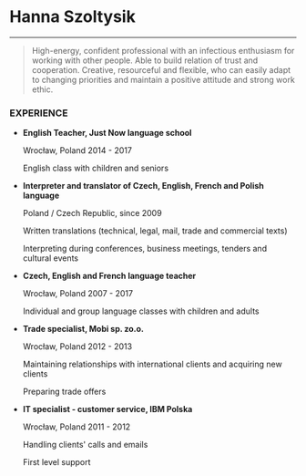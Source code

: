 # Hanna Szoltysik
---
> High-energy, confident professional with an infectious enthusiasm for working with other people. Able to build relation of trust and cooperation. Creative, resourceful and flexible, who can easily adapt to changing priorities and maintain a positive attitude and strong work ethic.


### EXPERIENCE
* **English Teacher, Just Now language school**
    
    Wrocław, Poland 2014 - 2017

    English class with children and seniors

* **Interpreter and translator of Czech, English, French and Polish language**

    Poland / Czech Republic, since 2009 

    Written translations (technical, legal, mail, trade and commercial texts)

    Interpreting during conferences, business meetings, tenders and cultural events

* **Czech, English and French language teacher**
    
    Wrocław, Poland 2007 - 2017
    
    Individual and group language classes with children and adults

* **Trade specialist, Mobi sp. zo.o.**
    
    Wrocław, Poland 2012 - 2013
    
    Maintaining relationships with international clients and acquiring  new clients
    
    Preparing trade offers

* **IT specialist - customer service, IBM Polska**
    
    Wrocław, Poland 2011 - 2012
    
    Handling clients' calls and emails 
    
    First level support



